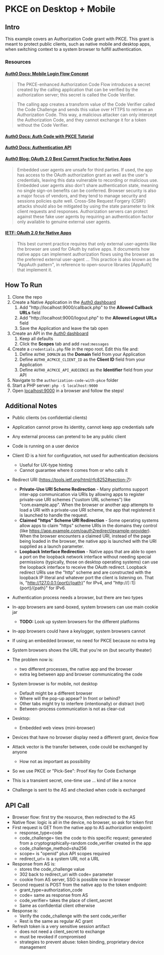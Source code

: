# PKCE on Desktop + Mobile

## Intro

This example covers an Authorization Code grant with PKCE. This grant is meant to protect public clients, such as native mobile and desktop apps, when switching context to a system browser to fulfill authentication.

### Resources

#### [Auth0 Docs: Mobile Login Flow Concept](https://auth0.com/docs/flows/concepts/mobile-login-flow)

> The PKCE-enhanced Authorization Code Flow introduces a secret created by the calling application that can be verified by the authorization server; this secret is called the Code Verifier.

> The calling app creates a transform value of the Code Verifier called the Code Challenge and sends this value over HTTPS to retrieve an Authorization Code. This way, a malicious attacker can only intercept the Authorization Code, and they cannot exchange it for a token without the Code Verifier.

#### [Auth0 Docs: Auth Code with PKCE Tutorial](https://auth0.com/docs/api-auth/tutorials/authorization-code-grant-pkce)

#### [Auth0 Docs: Authentication API](https://auth0.com/docs/api/authentication#native-mobile-login-flow44)

#### [Auth0 Blog: OAuth 2.0 Best Current Practice for Native Apps](https://auth0.com/blog/oauth-2-best-practices-for-native-apps/)

> Embedded user agents are unsafe for third parties. If used, the app has access to the OAuth authorization grant as well as the user's credentials, leaving this data vulnerable to recording or malicious use.
> Embedded user agents also don't share authentication state, meaning no single sign-on benefits can be conferred.
> Browser security is also a major focus of vendors, and they tend to manage security and sessions policies quite well.
> Cross-Site Request Forgery (CSRF) attacks should also be mitigated by using the state parameter to link client requests and responses.
> Authorization servers can protect against these fake user agents by requiring an authentication factor only available to genuine external user agents.

#### [IETF: OAuth 2.0 for Native Apps](https://tools.ietf.org/html/rfc8252)

>  This best current practice requires that only external user-agents like the browser are used for OAuth by native apps.  It documents how native apps can implement authorization flows using the browser as the preferred external user-agent ... This practice is also known as the "AppAuth pattern", in reference to open-source libraries [AppAuth] that implement it.

## How To Run

1. Clone the repo
2. Create a Native Application in the [Auth0 dashboard](https://manage.auth0.com/#/applications)
	1. Add "http://localhost:9000/callback.php" to the **Allowed Callback URLs** field
	2. Add "http://localhost:9000/logout.php" to the **Allowed Logout URLs** field
	3. Save the Application and leave the tab open
3. Create an API in the [Auth0 dashboard](https://manage.auth0.com/#/apis)
	1. Keep all defaults
	2. Click the **Scopes** tab and add `read:messages`
4. Create a `credentials.php` file in the repo root. Edit this file and:
	1. Define `AUTH0_DOMAIN` as the **Domain** field from your Application
	2. Define `AUTH0_ACPKCE_CLIENT_ID` as the **Client ID** field from your Application
	3. Define `AUTH0_ACPKCE_API_AUDIENCE` as the **Identifier** field from your API
5. Navigate to the `authorization-code-with-pkce` folder
6. Start a PHP server: `php -S localhost:9000`
7. Open [localhost:9000](http://localhost:9000) in a browser and follow the steps!

## Additional Notes

- Public clients (vs confidential clients)
- Application cannot prove its identity, cannot keep app credentials safe
- Any external process can pretend to be any public client
- Code is running on a user device
- Client ID is a hint for configuration, not used for authentication decisions
	- Useful for UX-type hinting
	- Cannot guarantee where it comes from or who calls it
- Redirect URI (https://tools.ietf.org/html/rfc8252#section-7):
	- **Private-Use URI Scheme Redirection** - Many platforms support inter-app communication via URIs by allowing apps to register private-use URI schemes ("custom URL schemes") like "com.example.app".  When the browser or another app attempts to load a URI with a private-use URI scheme, the app that registered it is launched to handle the request.
	- **Claimed "https" Scheme URI Redirection** - Some operating systems allow apps to claim "https" scheme URIs in the domains they control (like https://app.example.com/oauth2redirect/example-provider). When the browser encounters a claimed URI, instead of the page being loaded in the browser, the native app is launched with the URI supplied as a launch parameter.
	- **Loopback Interface Redirection** - Native apps that are able to open a port on the loopback network interface without needing special permissions (typically, those on desktop operating systems) can use the loopback interface to receive the OAuth redirect. Loopback redirect URIs use the "http" scheme and are constructed with the loopback IP literal and whatever port the client is listening on. That is, "http://127.0.0.1:{port}/{path}" for IPv4, and "http://[::1]:{port}/{path}" for IPv6.

- Authentication process needs a browser, but there are two types
- In-app browsers are sand-boxed, system browsers can use main cookie jar
	- **TODO:** Look up system browsers for the different platforms

- In-app browsers could have a keylogger, system browsers cannot
- If using an embedded browser, no need for PKCE because no extra leg
- System browsers shows the URL that you're on (but security theater)
- The problem now is:
	- two different processes, the native app and the browser
	- extra leg between app and browser communicating the code
- System browser is for mobile, not desktop
	- Default might be a different browser
	- Where will the pop-up appear? In front or behind?
	- Other tabs might try to interfere (intentionally) or distract (not)
	- Between-process communication is not as clear-cut
- Desktop:
	- Embedded web views (mini-browser)
- Devices that have no browser display need a different grant, device flow
- Attack vector is the transfer between, code could be exchanged by anyone
	- How not as important as possibility
- So we use PKCE or "Pick-See": Proof Key for Code Exchange
- This is a transient secret, one-time use ... kind of like a nonce
- Challenge is sent to the AS and checked when code is exchanged

## API Call

- Browser flow: first try the resource, then redirected to the AS
- Native flow: logic is all in the device, no browser, so ask for token first
- First request is GET from the native app to AS authorization endpoint:
	- response_type=code
	- code_challenge= ties the code to this specific request; generated from a cryptographically-random code_verifier created in the app
	- code_challenge_method=sha256
	- scope= is "openid" plus API scopes required
	- redirect_uri= is a system URI, not a URL
- Response from AS is:
	- stores the code_challenge value
	- 302 back to redirect_uri with code= parameter
	- cookie from AS server, SSO is possible now in browser
- Second request is POST from the native app to the token endpoint:
	- grant_type=authorization_code
	- code= same as response from AS
	- code_verifier= takes the place of client_secret
	- Same as confidential client otherwise
- Response is:
	- Verify the code_challenge with the sent code_verifier
	- Rest is the same as regular AC grant
- Refresh token is a very sensitive session artifact
	- does not need a client_secret to exchange
	- must be revoked if compromised
	- strategies to prevent abuse: token binding, proprietary device management
